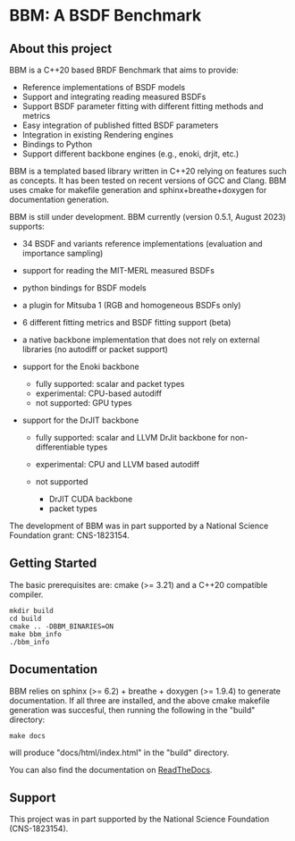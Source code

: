 # BBM: A BSDF Benchmark

## About this project

BBM is a C++20 based BRDF Benchmark that aims to provide:

* Reference implementations of BSDF models
* Support and integrating reading measured BSDFs
* Support BSDF parameter fitting with different fitting methods and metrics
* Easy integration of published fitted BSDF parameters
* Integration in existing Rendering engines
* Bindings to Python
* Support different backbone engines (e.g., enoki, drjit, etc.)

BBM is a templated based library written in C++20 relying on features such
as concepts. It has been tested on recent versions of GCC and
Clang. BBM uses cmake for makefile generation and sphinx+breathe+doxygen
for documentation generation.
  
BBM is still under development. BBM currently (version 0.5.1, August 2023) supports:

* 34 BSDF and variants reference implementations (evaluation and importance sampling)
* support for reading the MIT-MERL measured BSDFs
* python bindings for BSDF models
* a plugin for Mitsuba 1 (RGB and homogeneous BSDFs only)
* 6 different fitting metrics and BSDF fitting support (beta)
* a native backbone implementation that does not rely on external libraries
  (no autodiff or packet support)
* support for the Enoki backbone

  - fully supported: scalar and packet types
  - experimental: CPU-based autodiff
  - not supported: GPU types
* support for the DrJIT backbone

  - fully supported: scalar and LLVM DrJit backbone for non-differentiable types
  - experimental: CPU and LLVM based autodiff
  - not supported

    + DrJIT CUDA backbone
    + packet types

The development of BBM was in part supported by a National Science
Foundation grant: CNS-1823154.

## Getting Started

The basic prerequisites are: cmake (>= 3.21) and a C++20 compatible compiler.

```
mkdir build
cd build
cmake .. -DBBM_BINARIES=ON
make bbm_info
./bbm_info
```

## Documentation

BBM relies on sphinx (>= 6.2) + breathe + doxygen (>= 1.9.4) to generate documentation.  If all three are installed, and the above cmake makefile generation was succesful, then running the following in the "build" directory:

```
make docs
```

will produce "docs/html/index.html" in the "build" directory.

You can also find the documentation on [ReadTheDocs](https://bbm.readthedocs.io/en/latest/index.html).

## Support

This project was in part supported by the National Science Foundation (CNS-1823154).
